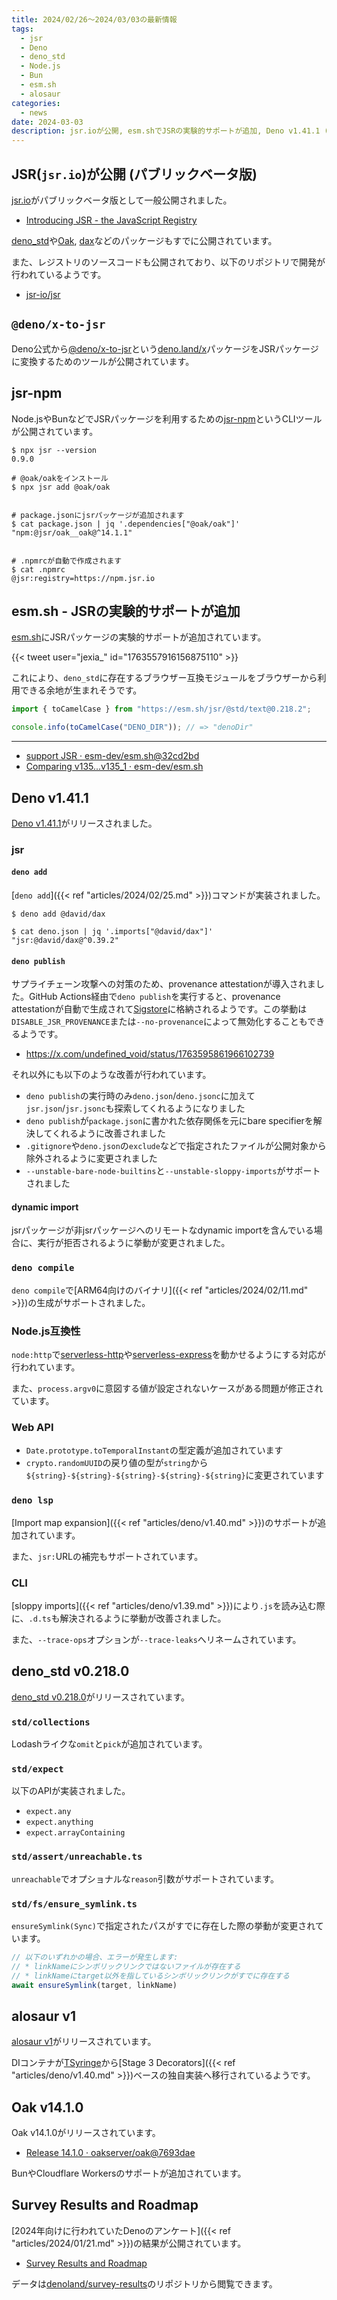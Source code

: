 ```yaml
---
title: 2024/02/26〜2024/03/03の最新情報
tags:
  - jsr
  - Deno
  - deno_std
  - Node.js
  - Bun
  - esm.sh
  - alosaur
categories:
  - news
date: 2024-03-03
description: jsr.ioが公開, esm.shでJSRの実験的サポートが追加, Deno v1.41.1 (deno addコマンドが追加, deno publishでprovenance attestationやjsr.jsonなどがサポート, deno compileでARM64向けのバイナリの生成がサポート, など), deno_std v0.218.0 (std/collectionsへのomitとpickの追加, std/expectでのexpect.any/anything/arrayContainingの実装), alosaur v1, Oak v14.1.0 (BunやCloudflare Workersのサポート), Survey Results and Roadmap
---
```


## JSR(`jsr.io`)が公開 (パブリックベータ版)

[jsr.io](https://jsr.io/)がパブリックベータ版として一般公開されました。

- [Introducing JSR - the JavaScript Registry](https://deno.com/blog/jsr_open_beta)

[deno_std](https://jsr.io/@std)や[Oak](https://jsr.io/@oak/oak), [dax](https://jsr.io/@david/dax)などのパッケージもすでに公開されています。

また、レジストリのソースコードも公開されており、以下のリポジトリで開発が行われているようです。

- [jsr-io/jsr](https://github.com/jsr-io/jsr)

## `@deno/x-to-jsr`

Deno公式から[@deno/x-to-jsr](https://github.com/denoland/x-to-jsr)という[deno.land/x](https://deno.land/x)パッケージをJSRパッケージに変換するためのツールが公開されています。

## jsr-npm

Node.jsやBunなどでJSRパッケージを利用するための[jsr-npm](https://github.com/jsr-io/jsr-npm)というCLIツールが公開されています。

```shell
$ npx jsr --version
0.9.0

# @oak/oakをインストール
$ npx jsr add @oak/oak


# package.jsonにjsrパッケージが追加されます
$ cat package.json | jq '.dependencies["@oak/oak"]'
"npm:@jsr/oak__oak@^14.1.1"


# .npmrcが自動で作成されます
$ cat .npmrc
@jsr:registry=https://npm.jsr.io
```

## esm.sh - JSRの実験的サポートが追加

[esm.sh](https://github.com/esm-dev/esm.sh)にJSRパッケージの実験的サポートが追加されています。

{{< tweet user="jexia_" id="1763557916156875110" >}}

これにより、`deno_std`に存在するブラウザー互換モジュールをブラウザーから利用できる余地が生まれそうです。

```javascript
import { toCamelCase } from "https://esm.sh/jsr/@std/text@0.218.2";

console.info(toCamelCase("DENO_DIR")); // => "denoDir"
```

---

- [support JSR · esm-dev/esm.sh@32cd2bd](https://github.com/esm-dev/esm.sh/commit/32cd2bd931f33118cbc96ee89583f20718c58fbf)
- [Comparing v135...v135_1 · esm-dev/esm.sh](https://github.com/esm-dev/esm.sh/compare/v135...v135_1)

## Deno v1.41.1

[Deno v1.41.1](https://github.com/denoland/deno/releases/tag/v1.41.1)がリリースされました。

### jsr

#### `deno add`

[`deno add`]({{< ref "articles/2024/02/25.md" >}})コマンドが実装されました。

```shell
$ deno add @david/dax

$ cat deno.json | jq '.imports["@david/dax"]'
"jsr:@david/dax@^0.39.2"
```

#### `deno publish`

サプライチェーン攻撃への対策のため、provenance attestationが導入されました。GitHub Actions経由で`deno publish`を実行すると、provenance attestationが自動で生成されて[Sigstore](https://www.sigstore.dev/)に格納されるようです。この挙動は`DISABLE_JSR_PROVENANCE`または`--no-provenance`によって無効化することもできるようです。

- https://x.com/undefined_void/status/1763595861966102739

それ以外にも以下のような改善が行われています。

- `deno publish`の実行時のみ`deno.json`/`deno.jsonc`に加えて`jsr.json`/`jsr.jsonc`も探索してくれるようになりました
- `deno publish`が`package.json`に書かれた依存関係を元にbare specifierを解決してくれるように改善されました
- `.gitignore`や`deno.json`の`exclude`などで指定されたファイルが公開対象から除外されるように変更されました
- `--unstable-bare-node-builtins`と`--unstable-sloppy-imports`がサポートされました

#### dynamic import

jsrパッケージが非jsrパッケージへのリモートなdynamic importを含んでいる場合に、実行が拒否されるように挙動が変更されました。

### `deno compile`

`deno compile`で[ARM64向けのバイナリ]({{< ref "articles/2024/02/11.md" >}})の生成がサポートされました。

### Node.js互換性

`node:http`で[serverless-http](https://github.com/dougmoscrop/serverless-http)や[serverless-express](https://github.com/CodeGenieApp/serverless-express)を動かせるようにする対応が行われています。

また、`process.argv0`に意図する値が設定されないケースがある問題が修正されています。

### Web API

- `Date.prototype.toTemporalInstant`の型定義が追加されています
- `crypto.randomUUID`の戻り値の型が`string`から`${string}-${string}-${string}-${string}-${string}`に変更されています

### `deno lsp`

[Import map expansion]({{< ref "articles/deno/v1.40.md" >}})のサポートが追加されています。

また、`jsr:`URLの補完もサポートされています。

### CLI

[sloppy imports]({{< ref "articles/deno/v1.39.md" >}})により`.js`を読み込む際に、`.d.ts`も解決されるように挙動が改善されました。

また、`--trace-ops`オプションが`--trace-leaks`へリネームされています。

## deno_std v0.218.0

[deno_std v0.218.0](https://github.com/denoland/deno_std/releases/tag/0.218.0)がリリースされています。

### `std/collections`

Lodashライクな`omit`と`pick`が追加されています。

### `std/expect`

以下のAPIが実装されました。

- `expect.any`
- `expect.anything`
- `expect.arrayContaining`

### `std/assert/unreachable.ts`

`unreachable`でオプショナルな`reason`引数がサポートされています。

### `std/fs/ensure_symlink.ts`

`ensureSymlink(Sync)`で指定されたパスがすでに存在した際の挙動が変更されています。

```typescript
// 以下のいずれかの場合、エラーが発生します:
// * linkNameにシンボリックリンクではないファイルが存在する
// * linkNameにtarget以外を指しているシンボリックリンクがすでに存在する
await ensureSymlink(target, linkName)
```

## alosaur v1

[alosaur v1](https://github.com/alosaur/alosaur/releases/tag/v1.0.0)がリリースされています。

DIコンテナが[TSyringe](https://github.com/microsoft/tsyringe)から[Stage 3 Decorators]({{< ref "articles/deno/v1.40.md" >}})ベースの独自実装へ移行されているようです。

## Oak v14.1.0

Oak v14.1.0がリリースされています。

- [Release 14.1.0 · oakserver/oak@7693dae](https://github.com/oakserver/oak/commit/7693dae7584034db6ff43cd5e7f2cc4ddf2d366e)

BunやCloudflare Workersのサポートが追加されています。

## Survey Results and Roadmap

[2024年向けに行われていたDenoのアンケート]({{< ref "articles/2024/01/21.md" >}})の結果が公開されています。

- [Survey Results and Roadmap](https://deno.com/blog/2024-survey-results-and-roadmap)

データは[denoland/survey-results](https://github.com/denoland/survey-results)のリポジトリから閲覧できます。
